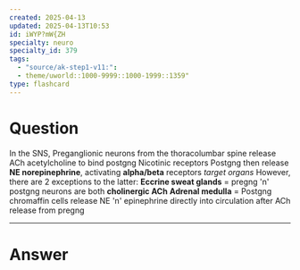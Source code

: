 ```yaml
---
created: 2025-04-13
updated: 2025-04-13T10:53
id: iWYP?mW{ZH
specialty: neuro
specialty_id: 379
tags:
  - "source/ak-step1-v11:": 
  - theme/uworld::1000-9999::1000-1999::1359"
type: flashcard
---
```


# Question
In the SNS,  Preganglionic neurons from the thoracolumbar spine release ACh acetylcholine to bind postgng Nicotinic receptors   Postgng then release **NE norepinephrine**, activating **alpha/beta** receptors *target organs*   However, there are 2 exceptions to the latter: **Eccrine sweat glands** = pregng 'n' postgng neurons are both **cholinergic ACh** **Adrenal medulla** = Postgng chromaffin cells release NE 'n' epinephrine directly into circulation after ACh release from pregng

---

# Answer
